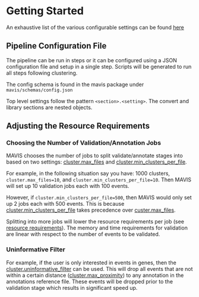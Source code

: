 # Getting Started

An exhaustive list of the various configurable settings can be found [here](../settings)

## Pipeline Configuration File

The pipeline can be run in steps or it can be configured using a JSON
configuration file and setup in a single step. Scripts will be generated
to run all steps following clustering.

The config schema is found in the mavis package under `mavis/schemas/config.json`

Top level settings follow the pattern `<section>.<setting>`. The convert and library
sections are nested objects.

## Adjusting the Resource Requirements

### Choosing the Number of Validation/Annotation Jobs

MAVIS chooses the number of jobs to split validate/annotate stages into
based on two settings: [cluster.max_files](../../configuration/settings/#clustermax_files) and
[cluster.min_clusters_per_file](../../configuration/settings/#clustermin-clusters-per-file).

For example, in the following situation say you have: 1000 clusters,
`cluster.max_files=10`, and `cluster.min_clusters_per_file=10`. Then MAVIS will set up
10 validation jobs each with 100 events.

However, if `cluster.min_clusters_per_file=500`, then MAVIS would only set up 2
jobs each with 500 events. This is because
[cluster.min_clusters_per_file](../../configuration/settings/#clustermin-clusters-per-file) takes precedence
over [custer.max_files](../../configuration/settings/#clustermax_files).

Splitting into more jobs will lower the resource requirements per job
(see [resource requirements](../performance/)). The memory and time requirements for validation are linear
with respect to the number of events to be validated.

### Uninformative Filter

For example, if the user is only interested in events in genes, then the
[cluster.uninformative_filter](../../configuration/settings/#clusteruninformative_filter) can be used. This
will drop all events that are not within a certain distance
([cluster.max_proximity](../../configuration/settings/#clustermax_proximity)) to any annotation in
the annotations reference file. These events will be dropped prior to
the validation stage which results in significant speed up.

